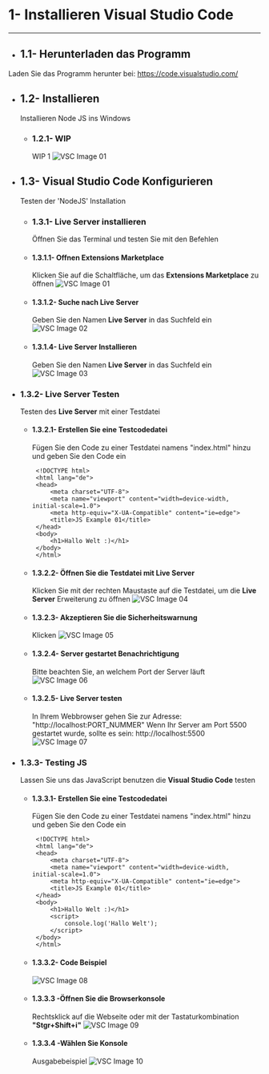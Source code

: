 # 1- Installieren Visual Studio Code
----

- ## 1.1- Herunterladen das Programm
Laden Sie das Programm herunter bei:
https://code.visualstudio.com/

- ## 1.2- Installieren
  Installieren Node JS ins Windows

  - ### 1.2.1- WIP
    WIP 1
    ![VSC Image 01](pics/vsc_01.PNG?raw=true "VSC Image 01")

- ## 1.3- Visual Studio Code  Konfigurieren
  Testen der 'NodeJS' Installation

  - ### 1.3.1- Live Server installieren
    Öffnen Sie das Terminal und testen Sie mit den Befehlen

   - #### 1.3.1.1- Offnen Extensions Marketplace
     Klicken Sie auf die Schaltfläche, um das **Extensions Marketplace** zu öffnen
     ![VSC Image 01](pics/vsc_01.PNG?raw=true "VSC Image 01")

   - #### 1.3.1.2- Suche nach **Live Server**
     Geben Sie den Namen **Live Server** in das Suchfeld ein
     ![VSC Image 02](pics/vsc_02.PNG?raw=true "VSC Image 02")

   - #### 1.3.1.4- **Live Server** Installieren
     Geben Sie den Namen **Live Server** in das Suchfeld ein
     ![VSC Image 03](pics/vsc_03.PNG?raw=true "VSC Image 03")
     
 - ### 1.3.2- Live Server Testen
   Testen des **Live Server** mit einer Testdatei

   - #### 1.3.2.1- Erstellen Sie eine Testcodedatei
     Fügen Sie den Code zu einer Testdatei namens "index.html" hinzu und geben Sie den Code ein
     ```
      <!DOCTYPE html>
      <html lang="de">
      <head>
          <meta charset="UTF-8">
          <meta name="viewport" content="width=device-width, initial-scale=1.0">
          <meta http-equiv="X-UA-Compatible" content="ie=edge">
          <title>JS Example 01</title>
      </head>
      <body>
          <h1>Hallo Welt :)</h1>
      </body>
      </html>
     ```

    - #### 1.3.2.2- Öffnen Sie die Testdatei mit **Live Server**
      Klicken Sie mit der rechten Maustaste auf die Testdatei, um die **Live Server** Erweiterung zu öffnen
      ![VSC Image 04](pics/vsc_04.PNG?raw=true "VSC Image 04")

    - #### 1.3.2.3- Akzeptieren Sie die Sicherheitswarnung
      Klicken
      ![VSC Image 05](pics/vsc_05.PNG?raw=true "VSC Image 05")

    - #### 1.3.2.4- Server gestartet Benachrichtigung
      Bitte beachten Sie, an welchem Port der Server läuft
      ![VSC Image 06](pics/vsc_06.PNG?raw=true "VSC Image 06")

    - #### 1.3.2.5- **Live Server** testen
      In Ihrem Webbrowser gehen Sie zur Adresse: "http://localhost:PORT_NUMMER"
      Wenn Ihr Server am Port 5500 gestartet wurde, sollte es sein: http://localhost:5500
      ![VSC Image 07](pics/vsc_07.PNG?raw=true "VSC Image 07")

- ### 1.3.3- Testing JS
  Lassen Sie uns das JavaScript benutzen die **Visual Studio Code** testen

   - #### 1.3.3.1- Erstellen Sie eine Testcodedatei
     Fügen Sie den Code zu einer Testdatei namens "index.html" hinzu und geben Sie den Code ein
     ```
      <!DOCTYPE html>
      <html lang="de">
      <head>
          <meta charset="UTF-8">
          <meta name="viewport" content="width=device-width, initial-scale=1.0">
          <meta http-equiv="X-UA-Compatible" content="ie=edge">
          <title>JS Example 01</title>
      </head>
      <body>
          <h1>Hallo Welt :)</h1>
          <script>
              console.log('Hallo Welt');
          </script>
      </body>
      </html>
     ```

    - #### 1.3.3.2- Code Beispiel
      ![VSC Image 08](pics/vsc_08.PNG?raw=true "VSC Image 08")

    - #### 1.3.3.3 -Öffnen Sie die Browserkonsole
      Rechtsklick auf die Webseite oder mit der Tastaturkombination **"Stgr+Shift+i"**
      ![VSC Image 09](pics/vsc_09.PNG?raw=true "VSC Image 09")

    - #### 1.3.3.4 -Wählen Sie Konsole
      Ausgabebeispiel
      ![VSC Image 10](pics/vsc_10.PNG?raw=true "VSC Image 10")
